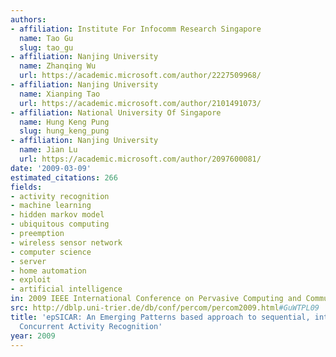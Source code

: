 ```yaml
---
authors:
- affiliation: Institute For Infocomm Research Singapore
  name: Tao Gu
  slug: tao_gu
- affiliation: Nanjing University
  name: Zhanqing Wu
  url: https://academic.microsoft.com/author/2227509968/
- affiliation: Nanjing University
  name: Xianping Tao
  url: https://academic.microsoft.com/author/2101491073/
- affiliation: National University Of Singapore
  name: Hung Keng Pung
  slug: hung_keng_pung
- affiliation: Nanjing University
  name: Jian Lu
  url: https://academic.microsoft.com/author/2097600081/
date: '2009-03-09'
estimated_citations: 266
fields:
- activity recognition
- machine learning
- hidden markov model
- ubiquitous computing
- preemption
- wireless sensor network
- computer science
- server
- home automation
- exploit
- artificial intelligence
in: 2009 IEEE International Conference on Pervasive Computing and Communications
src: http://dblp.uni-trier.de/db/conf/percom/percom2009.html#GuWTPL09
title: 'epSICAR: An Emerging Patterns based approach to sequential, interleaved and
  Concurrent Activity Recognition'
year: 2009
---
```

